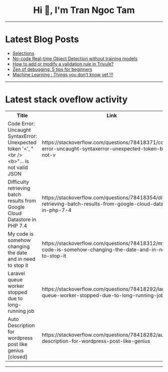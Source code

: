 <h1 align="center">Hi 👋, I'm Tran Ngoc Tam</h1>

---

# Latest Blog Posts 
<!-- BLOG-POST-LIST:START -->
- [Selections](https://dev.to/paulike/selections-1l9c)
- [No-code Real-time Object Detection without training models](https://dev.to/miguelaeh/no-code-real-time-object-detection-without-training-models-59b0)
- [How to add or modify a validation rule in Trivule?](https://dev.to/claudye/how-to-add-or-modify-a-validation-rule-in-trivule-324b)
- [Zen of debugging: 5 tips for beginners](https://dev.to/educative/zen-of-debugging-5-tips-for-beginners-18pg)
- [Machine Learning : Things you don&#39;t know yet !!!](https://dev.to/rishabhjaincodes/machine-learning-things-you-dont-know-yet--8b8)
<!-- BLOG-POST-LIST:END -->

---

# Latest stack oveflow activity
<table>
  <tr><th>Title</th><th>Link</th></tr>
  <!-- STACKOVERFLOW:START --><tr><td>Code Error: Uncaught SyntaxError: Unexpected token &#39;&lt;&#39;, &quot;&lt;br /&gt; &lt;b&gt;&quot;... is not valid JSON</td><td>https://stackoverflow.com/questions/78418371/code-error-uncaught-syntaxerror-unexpected-token-br-b-is-not-v</td></tr><tr><td>Difficulty retrieving batch results from Google Cloud Datastore in PHP 7.4</td><td>https://stackoverflow.com/questions/78418354/difficulty-retrieving-batch-results-from-google-cloud-datastore-in-php-7-4</td></tr><tr><td>My code is somehow changing the date and in need to stop it</td><td>https://stackoverflow.com/questions/78418312/my-code-is-somehow-changing-the-date-and-in-need-to-stop-it</td></tr><tr><td>Laravel queue worker stopped due to long-running job</td><td>https://stackoverflow.com/questions/78418292/laravel-queue-worker-stopped-due-to-long-running-job</td></tr><tr><td>Auto Description for wordpress post like genius [closed]</td><td>https://stackoverflow.com/questions/78418282/auto-description-for-wordpress-post-like-genius</td></tr><!-- STACKOVERFLOW:END -->
</table>

---


